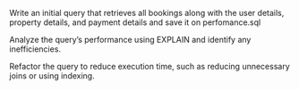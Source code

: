 Write an initial query that retrieves all bookings along with the user details, property details, and payment details and save it on perfomance.sql

Analyze the query’s performance using EXPLAIN and identify any inefficiencies.

Refactor the query to reduce execution time, such as reducing unnecessary joins or using indexing.
